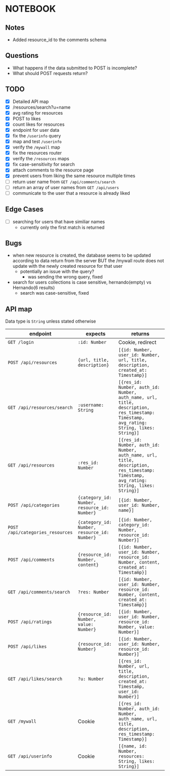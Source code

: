 # NOTEBOOK

## Notes

- Added resource_id to the comments schema

## Questions

- What happens if the data submitted to POST is incomplete?
- What should POST requests return?

## TODO

- [x] Detailed API map
- [x] /resources/search?u=name
- [x] avg rating for resources
- [x] POST to likes
- [x] count likes for resources
- [x] endpoint for user data
- [x] fix the `/userinfo` query
- [x] map and test `/userinfo`
- [x] verify the `/mywall` map
- [x] fix the resources router
- [x] verify the `/resources` maps
- [x] fix case-sensitivity for search
- [x] attach comments to the resource page
- [x] prevent users from liking the same resource multiple times
- [ ] return user name from `GET /api/comments/search`
- [ ] return an array of user names from `GET /api/users`
- [ ] communicate to the user that a resource is already liked

## Edge Cases

- [ ] searching for users that have similiar names
  - currently only the first match is returned

## Bugs

- when new resource is created, the database seems to be updated according to data return from the server BUT the /mywall route does not update with the newly created resource for that user
  - potentially an issue with the query?
    - was sending the wrong query, fixed
- search for users collections is case sensitive, hernando(empty) vs Hernando(6 results)
  - search was case-sensitive, fixed

## API map

Data type is `String` unless stated otherwise

| endpoint                         | expects                                      | returns                                                                                                                                |
| -------------------------------- | -------------------------------------------- | -------------------------------------------------------------------------------------------------------------------------------------- |
| `GET /login`                     | `:id: Number`                                | Cookie, redirect                                                                                                                       |
| `POST /api/resources`            | `{url, title, description}`                  | `[{id: Number, user_id: Number, url, title, description, created_at: Timestamp}]`                                                      |
| `GET /api/resources/search`      | `:username: String`                          | `[{res_id: Number, auth_id: Number, auth_name, url, title, description, res_timestamp: Timestamp, avg_rating: String, likes: String}]` |
| `GET /api/resources`             | `:res_id: Number`                            | `[{res_id: Number, auth_id: Number, auth_name, url, title, description, res_timestamp: Timestamp, avg_rating: String, likes: String}]` |
| `POST /api/categories`           | `{category_id: Number, resource_id: Number}` | `[{id: Number, user_id: Number, name}]`                                                                                                |
| `POST /api/categories_resources` | `{category_id: Number, resource_id: Number}` | `[{id: Number, category_id: Number, resource_id: Number}]`                                                                             |
| `POST /api/comments`             | `{resource_id: Number, content}`             | `[{id: Number, user_id: Number, resource_id: Number, content, created_at: Timestamp}]`                                                 |
| `GET /api/comments/search`       | `?res: Number`                               | `[{id: Number, user_id: Number, resource_id: Number, content, created_at: Timestamp}]`                                                 |
| `POST /api/ratings`              | `{resource_id: Number, value: Number}`       | `[{id: Number, user_id: Number, resource_id: Number, value: Number}]`                                                                  |
| `POST /api/likes`                | `{resource_id: Number}`                      | `[{id: Number, user_id: Number, resource_id: Number}]`                                                                                 |
| `GET /api/likes/search`          | `?u: Number`                                 | `[{res_id: Number, url, title, description, created_at: Timestamp, user_id: Number}]`                                                  |
| `GET /mywall`                    | Cookie                                       | `[{res_id: Number, auth_id: Number, auth_name, url, title, description, res_timestamp: Timestamp}]`                                    |
| `GET /api/userinfo`              | Cookie                                       | `[{name, id: Number, resources: String, likes: String}]`                                                                               |
